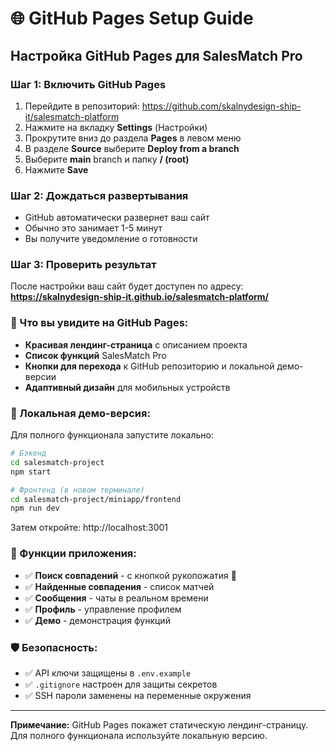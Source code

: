 # 🌐 GitHub Pages Setup Guide

## Настройка GitHub Pages для SalesMatch Pro

### Шаг 1: Включить GitHub Pages

1. Перейдите в репозиторий: https://github.com/skalnydesign-ship-it/salesmatch-platform
2. Нажмите на вкладку **Settings** (Настройки)
3. Прокрутите вниз до раздела **Pages** в левом меню
4. В разделе **Source** выберите **Deploy from a branch**
5. Выберите **main** branch и папку **/ (root)**
6. Нажмите **Save**

### Шаг 2: Дождаться развертывания

- GitHub автоматически развернет ваш сайт
- Обычно это занимает 1-5 минут
- Вы получите уведомление о готовности

### Шаг 3: Проверить результат

После настройки ваш сайт будет доступен по адресу:
**https://skalnydesign-ship-it.github.io/salesmatch-platform/**

### 🎯 Что вы увидите на GitHub Pages:

- **Красивая лендинг-страница** с описанием проекта
- **Список функций** SalesMatch Pro
- **Кнопки для перехода** к GitHub репозиторию и локальной демо-версии
- **Адаптивный дизайн** для мобильных устройств

### 🔧 Локальная демо-версия:

Для полного функционала запустите локально:

```bash
# Бэкенд
cd salesmatch-project
npm start

# Фронтенд (в новом терминале)
cd salesmatch-project/miniapp/frontend
npm run dev
```

Затем откройте: http://localhost:3001

### 📱 Функции приложения:

- ✅ **Поиск совпадений** - с кнопкой рукопожатия 🤝
- ✅ **Найденные совпадения** - список матчей
- ✅ **Сообщения** - чаты в реальном времени
- ✅ **Профиль** - управление профилем
- ✅ **Демо** - демонстрация функций

### 🛡️ Безопасность:

- ✅ API ключи защищены в `.env.example`
- ✅ `.gitignore` настроен для защиты секретов
- ✅ SSH пароли заменены на переменные окружения

---

**Примечание:** GitHub Pages покажет статическую лендинг-страницу. Для полного функционала используйте локальную версию.
